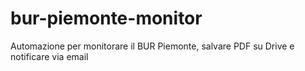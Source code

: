 # bur-piemonte-monitor
Automazione per monitorare il BUR Piemonte, salvare PDF su Drive e notificare via email
